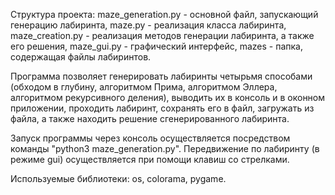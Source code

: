 Структура проекта:
	maze_generation.py - основной файл, запускающий генерацию лабиринта,
	maze.py - реализация класса лабиринта,
	maze_creation.py - реализация методов генерации лабиринта, а также его решения,
	maze_gui.py - графический интерфейс,
	mazes - папка, содержащая файлы лабиринтов.

Программа позволяет генерировать лабиринты четырьмя способами (обходом в глубину, алгоритмом Прима, алгоритмом
Эллера, алгоритмом рекурсивного деления), выводить их в консоль и в оконном приложении, проходить лабиринт, 
сохранять его в файл, загружать из файла, а также находить решение сгенерированного лабиринта.

Запуск программы через консоль осуществляется посредством команды "python3 maze_generation.py".
Передвижение по лабиринту (в режиме gui) осуществляется при помощи клавиш со стрелками.

Используемые библиотеки: os, colorama, pygame.